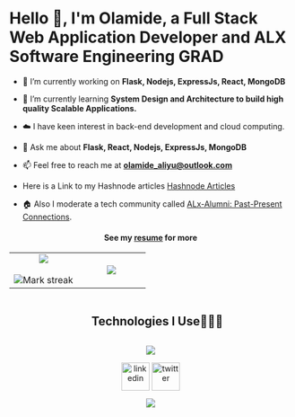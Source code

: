 # Hello 👋, I'm Olamide, a Full Stack Web Application Developer and ALX Software Engineering GRAD

<!--Intro start-->

- 🔭 I’m currently working on **Flask, Nodejs, ExpressJs, React, MongoDB**

- 🌱 I’m currently learning **System Design and Architecture to build high quality Scalable Applications.**

- ☁️ I have keen interest in back-end development and cloud computing.

- 💬 Ask me about **Flask, React, Nodejs, ExpressJs, MongoDB**

- 📫 Feel free to reach me at **olamide_aliyu@outlook.com**

- Here is a Link to my Hashnode articles [Hashnode Articles](https://devlam.hashnode.dev/)

- 🏠 Also I moderate a tech community called [ALx-Alumni: Past-Present Connections](https://discord.gg/9s8BXwt8).
<h4 align="center">See my <a href="https://docs.google.com/document/d/1Q9gPBHtMB05G5fpreZf7mOpJJ5X4Xzfqe_U1lmrObeM/edit?usp=sharing" target="_blank">resume</a> for more</h4>

</div>
<!--Intro end-->

<!--- stats & Trophy (start) -->
<p align="center">
  <!--- stats (start) -->
<table align="center">
<tr border="none">
<td width="50%" align="center">
  
  <img  align="center"  src="https://github-readme-stats.vercel.app/api?username=IamLam163&theme=dark&show_icons=true&count_private=true" />
  <br></br>
  <img  title="🔥 Get streak stats for your profile at git.io/streak-stats" alt="Mark streak" src="https://github-readme-streak-stats.herokuapp.com/?user=IamLam163&theme=dark&hide_border=false" /> 
</td>

<td width="50%" align="center">

  <img  align="center"  src="https://github-readme-stats.anuraghazra1.vercel.app/api/top-langs/?username=IamLam163&theme=dark&hide_border=false&no-bg=true&no-frame=true&langs_count=10"/>
  
  </td>
</tr>
</table>
<!--- stats (end) -->

<!--h1 without bottom border-->
<div id="user-content-toc">
  <ul align="center">
    <summary><h2 style="display: inline-block">Technologies I Use👨🏻‍💻</h2></summary>
  </ul>
</div>
<!--tech stack icons-->
<p align="center">
  <a href="https://skillicons.dev">
    <img src="https://skillicons.dev/icons?i=git,bootstrap,c,css,docker,express,figma,firebase,github,html,flask,bash,redis,neovim,js,linux,md,materialui,mongodb,mysql,nextjs,nodejs,postman,py,react,redux,tailwind,ts,vscode&perline=14" />
  </a>
</p>

<!--icons and links-->
<p align="center">
<a href="https://https://www.linkedin.com/in/olamide-aliyu-9209971b4" target="blank"><img align="center" src="https://user-images.githubusercontent.com/88904952/234979284-68c11d7f-1acc-4f0c-ac78-044e1037d7b0.png" alt="linkedin" height="50" width="50" /></a>
<a href="https://twitter.com/olamidealiyu" target="blank"><img align="center" src="https://user-images.githubusercontent.com/88904952/234980676-61bfb021-ecc8-48f7-88e6-34c1b06c4a58.png" alt="twitter" height="50" width="50" /></a> 
<!-- <a href="https://discord.gg/UjwKkJsXsf" target="blank"><img align="center" src="https://user-images.githubusercontent.com/88904952/234982627-019fd336-6248-453c-9b05-97c13fd1d207.png" alt="discord" height="50" width="50" /></a> -->
  
</p>

<!--profile visit count-->
<div align="center">
  
[![](https://visitcount.itsvg.in/api?id=IamLam163&icon=3&color=6)](https://visitcount.itsvg.in)
  
</div>
